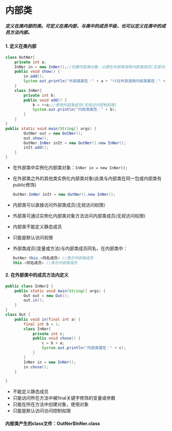 # 内部类

##### 定义在类内部的类。可定义在类内部，与类中的成员平级，也可以定义在类中的成员方法内部。

#### 1. 定义在类内部

```java
class OutNer{
    private int a;
    InNer in = new InNer();//创建内部类对象，以便在外部类调用内部类成员(无视访问控制权限)
    public void show() {
        in.add();
        System.out.println("外部类属性：" + a + "\t在外部调用内部类属性：" + in.b);
    }
    class InNer{
        private int b;
        public void add() {
            b = ++a;//使用外部类成员(无视访问控制权限)
            System.out.println("内部类属性：" + b);
        }
    } 
}
public static void main(String[] args) {
        OutNer out = new OutNer();
        out.show();
        OutNer.InNer inIt = new OutNer().new InNer();
        inIt.add();
    }
}
```

* 在外部类中实例化内部类对象：`InNer in = new InNer();`

* 在外部类之外的其他类实例化内部类对象(此类与内部类在同一包或内部类有public修饰)

  ```java
  OutNer.InNer inIt = new OutNer().new InNer();
  ```

* 内部类可以直接访问外部类成员(无视访问权限）

* 外部类可通过实例化内部类对象方法访问内部类成员(无视访问权限)

* 内部类不能定义静态成员

* 只能是默认访问权限

* 外部类成员(变量或方法)与内部类成员同名，在内部类中：

  ```java
  OutNer.this.<同名成员> //表示外部类成员
  this.<同名成员> //表示内部类成员
  ```

#### 2. 在外部类中的成员方法内定义

```java
public class InNer2 {
    public static void main(String[] args) {
        Out out = new Out();
        out.in();
    }
}
class Out {
    public void in(final int a) {
        final int b = 1;
        class InNer{
            private int c;
            public void chose() {
                c = b + a;
                System.out.println("内部类属性：" + c);
            }
        }
        InNer in = new InNer();
        in.chose();
    }
    
}
```

- 不能定义静态成员
- 只能访问所在方法中被final关键字修饰的变量或参数
- 只能在所在方法中创建对象，使用对象
- 只能是默认访问访问控制权限

#### 内部类产生的class文件：OutNer$InNer.class

